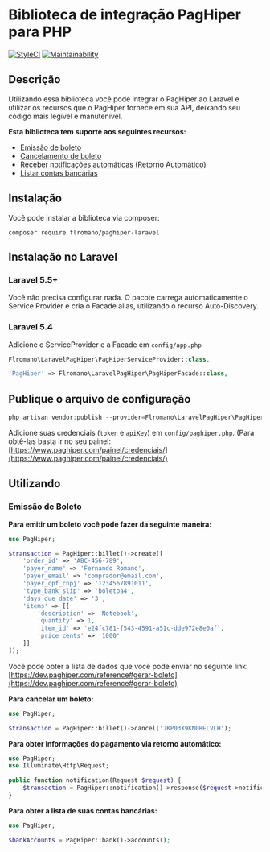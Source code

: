 # Biblioteca de integração PagHiper para PHP

[![StyleCI](https://github.styleci.io/repos/150690825/shield?branch=master)](https://github.styleci.io/repos/150690825)
[![Maintainability](https://api.codeclimate.com/v1/badges/a99a88d28ad37a79dbf6/maintainability)](https://codeclimate.com/github/webmasterdro/paghiper-laravel/maintainability)

## Descrição

Utilizando essa biblioteca você pode integrar o PagHiper ao Laravel e utilizar os recursos que o PagHiper fornece em sua API, deixando seu código mais legível e manutenível.

**Esta biblioteca tem suporte aos seguintes recursos:**
- [Emissão de boleto](https://dev.paghiper.com/reference#gerar-boleto)
- [Cancelamento de boleto](https://dev.paghiper.com/reference#boleto)
- [Receber notificações automáticas (Retorno Automático)](https://dev.paghiper.com/reference#qq)
- [Listar contas bancárias](https://dev.paghiper.com/reference#lista-contas-banc%C3%A1rias-para-saque-via-api)

## Instalação

Você pode instalar a biblioteca via composer:

```
composer require flromano/paghiper-laravel
```

## Instalação no Laravel

### Laravel 5.5+

Você não precisa configurar nada. O pacote carrega automaticamente o Service Provider e cria o Facade alias, utilizando o recurso Auto-Discovery.

### Laravel 5.4

Adicione o ServiceProvider e a Facade em `config/app.php`

```php
Flromano\LaravelPagHiper\PagHiperServiceProvider::class,

'PagHiper' => Flromano\LaravelPagHiper\PagHiperFacade::class,
```

## Publique o arquivo de configuração

```php
php artisan vendor:publish --provider=Flromano\LaravelPagHiper\PagHiperServiceProvider
```

Adicione suas credenciais (`token` e `apiKey`) em `config/paghiper.php`. (Para obtê-las basta ir no seu painel:  [https://www.paghiper.com/painel/credenciais/](https://www.paghiper.com/painel/credenciais/)

## Utilizando

### Emissão de Boleto

**Para emitir um boleto você pode fazer da seguinte maneira:**

```php
use PagHiper;

$transaction = PagHiper::billet()->create([
    'order_id' => 'ABC-456-789',
    'payer_name' => 'Fernando Romano',
    'payer_email' => 'comprador@email.com',
    'payer_cpf_cnpj' => '1234567891011',
    'type_bank_slip' => 'boletoa4',
    'days_due_date' => '3',
    'items' => [[
        'description' => 'Notebook',
        'quantity' => 1,
        'item_id' => 'e24fc781-f543-4591-a51c-dde972e8e0af',
        'price_cents' => '1000'
    ]]
]);
```

Você pode obter a lista de dados que você pode enviar no seguinte link: [https://dev.paghiper.com/reference#gerar-boleto](https://dev.paghiper.com/reference#gerar-boleto)

**Para cancelar um boleto:**

```php
use PagHiper;

$transaction = PagHiper::billet()->cancel('JKP03X9KN0RELVLH');
```

**Para obter informações do pagamento via retorno automático:**

```php
use PagHiper;
use Illuminate\Http\Request;

public function notification(Request $request) {
    $transaction = PagHiper::notification()->response($request->notification_id, $request->idTransacao);
}
``` 

**Para obter a lista de suas contas bancárias:**

```php
use PagHiper;

$bankAccounts = PagHiper::bank()->accounts();
``` 
